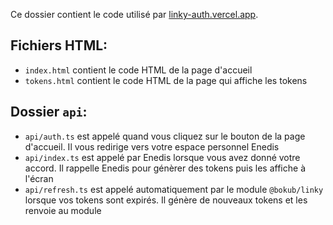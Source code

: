 Ce dossier contient le code utilisé par [linky-auth.vercel.app](https://linky-auth.vercel.app).

## Fichiers HTML:

-   `index.html` contient le code HTML de la page d'accueil
-   `tokens.html` contient le code HTML de la page qui affiche les tokens

## Dossier `api`:

-   `api/auth.ts` est appelé quand vous cliquez sur le bouton de la page d'accueil. Il vous redirige vers votre espace personnel Enedis
-   `api/index.ts` est appelé par Enedis lorsque vous avez donné votre accord. Il rappelle Enedis pour génèrer des tokens puis les affiche à l'écran
-   `api/refresh.ts` est appelé automatiquement par le module `@bokub/linky` lorsque vos tokens sont expirés. Il génère de nouveaux tokens et les renvoie au module
